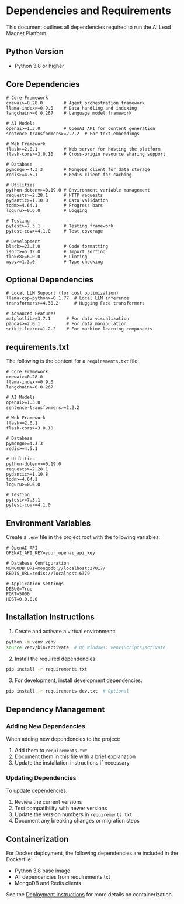 # Dependencies and Requirements

This document outlines all dependencies required to run the AI Lead Magnet Platform.

## Python Version

- Python 3.8 or higher

## Core Dependencies

```
# Core Framework
crewai>=0.28.0        # Agent orchestration framework
llama-index>=0.9.0    # Data handling and indexing
langchain>=0.0.267    # Language model framework

# AI Models
openai>=1.3.0         # OpenAI API for content generation
sentence-transformers>=2.2.2  # For text embeddings

# Web Framework
flask>=2.0.1          # Web server for hosting the platform
flask-cors>=3.0.10    # Cross-origin resource sharing support

# Database
pymongo>=4.3.3        # MongoDB client for data storage
redis>=4.5.1          # Redis client for caching

# Utilities
python-dotenv>=0.19.0 # Environment variable management
requests>=2.28.1      # HTTP requests
pydantic>=1.10.8      # Data validation
tqdm>=4.64.1          # Progress bars
loguru>=0.6.0         # Logging

# Testing
pytest>=7.3.1         # Testing framework
pytest-cov>=4.1.0     # Test coverage

# Development
black>=23.3.0         # Code formatting
isort>=5.12.0         # Import sorting
flake8>=6.0.0         # Linting
mypy>=1.3.0           # Type checking
```

## Optional Dependencies

```
# Local LLM Support (for cost optimization)
llama-cpp-python>=0.1.77  # Local LLM inference
transformers>=4.30.2      # Hugging Face transformers

# Advanced Features
matplotlib>=3.7.1      # For data visualization
pandas>=2.0.1          # For data manipulation
scikit-learn>=1.2.2    # For machine learning components
```

## requirements.txt

The following is the content for a `requirements.txt` file:

```
# Core Framework
crewai>=0.28.0
llama-index>=0.9.0
langchain>=0.0.267

# AI Models
openai>=1.3.0
sentence-transformers>=2.2.2

# Web Framework
flask>=2.0.1
flask-cors>=3.0.10

# Database
pymongo>=4.3.3
redis>=4.5.1

# Utilities
python-dotenv>=0.19.0
requests>=2.28.1
pydantic>=1.10.8
tqdm>=4.64.1
loguru>=0.6.0

# Testing
pytest>=7.3.1
pytest-cov>=4.1.0
```

## Environment Variables

Create a `.env` file in the project root with the following variables:

```
# OpenAI API
OPENAI_API_KEY=your_openai_api_key

# Database Configuration
MONGODB_URI=mongodb://localhost:27017/
REDIS_URL=redis://localhost:6379

# Application Settings
DEBUG=True
PORT=5000
HOST=0.0.0.0
```

## Installation Instructions

1. Create and activate a virtual environment:

```bash
python -m venv venv
source venv/bin/activate  # On Windows: venv\Scripts\activate
```

2. Install the required dependencies:

```bash
pip install -r requirements.txt
```

3. For development, install development dependencies:

```bash
pip install -r requirements-dev.txt  # Optional
```

## Dependency Management

### Adding New Dependencies

When adding new dependencies to the project:

1. Add them to `requirements.txt`
2. Document them in this file with a brief explanation
3. Update the installation instructions if necessary

### Updating Dependencies

To update dependencies:

1. Review the current versions
2. Test compatibility with newer versions
3. Update the version numbers in `requirements.txt`
4. Document any breaking changes or migration steps

## Containerization

For Docker deployment, the following dependencies are included in the Dockerfile:

- Python 3.8 base image
- All dependencies from requirements.txt
- MongoDB and Redis clients

See the [Deployment Instructions](deployment_instructions.md) for more details on containerization.
